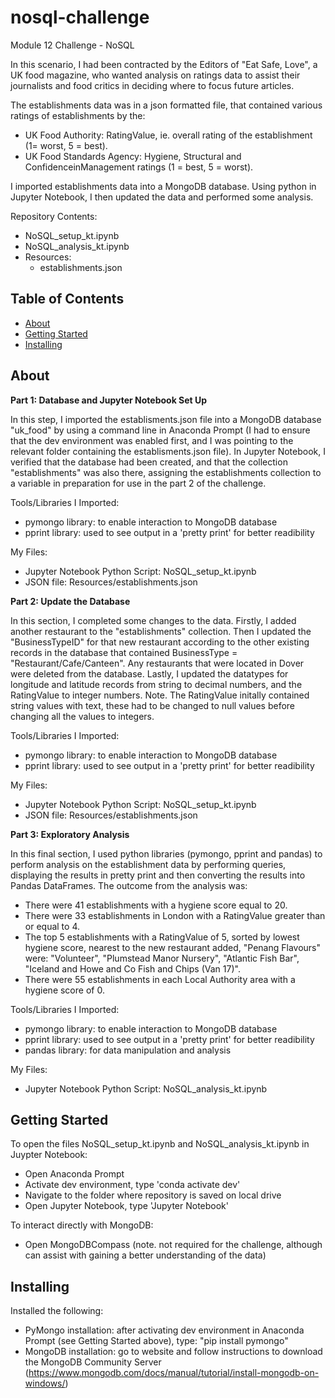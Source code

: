 # nosql-challenge
Module 12 Challenge - NoSQL

In this scenario, I had been contracted by the Editors of "Eat Safe, Love", a UK food magazine, who wanted analysis on ratings data to assist their journalists and food critics in deciding where to focus future articles.

The establishments data was in a json formatted file, that contained various ratings of establishments by the:
- UK Food Authority: RatingValue, ie. overall rating of the establishment (1= worst, 5 = best).
- UK Food Standards Agency: Hygiene, Structural and ConfidenceinManagement ratings (1 = best, 5 = worst).

I imported establishments data into a MongoDB database. Using python in Jupyter Notebook, I then updated the data and performed some analysis.

Repository Contents:
- NoSQL_setup_kt.ipynb
- NoSQL_analysis_kt.ipynb
- Resources:
    - establishments.json
    
## Table of Contents

- [About](#about)
- [Getting Started](#getting_started)
- [Installing](#installing)

## About
**Part 1: Database and Jupyter Notebook Set Up**

In this step, I imported the establisments.json file into a MongoDB database "uk_food" by using a command line in Anaconda Prompt (I had to ensure that the dev environment was enabled first, and I was pointing to the relevant folder containing the establisments.json file). In Jupyter Notebook, I verified that the database had been created, and that the collection "establishments" was also there, assigning the establishments collection to a variable in preparation for use in the part 2 of the challenge.

Tools/Libraries I Imported:
- pymongo library: to enable interaction to MongoDB database
- pprint library: used to see output in a 'pretty print' for better readibility

My Files:
- Jupyter Notebook Python Script: NoSQL_setup_kt.ipynb
- JSON file: Resources/establishments.json


**Part 2: Update the Database**

In this section, I completed some changes to the data. Firstly, I added another restaurant to the "establishments" collection. Then I updated the "BusinessTypeID" for that new restaurant according to the other existing records in the database that contained BusinessType = "Restaurant/Cafe/Canteen". Any restaurants that were located in Dover were deleted from the database. Lastly, I updated the datatypes for longitude and latitude records from string to decimal numbers, and the RatingValue to integer numbers. Note. The RatingValue initally contained string values with text, these had to be changed to null values before changing all the values to integers.

Tools/Libraries I Imported:
- pymongo library: to enable interaction to MongoDB database
- pprint library: used to see output in a 'pretty print' for better readibility

My Files:
- Jupyter Notebook Python Script: NoSQL_setup_kt.ipynb
- JSON file: Resources/establishments.json


**Part 3: Exploratory Analysis**

In this final section, I used python libraries (pymongo, pprint and pandas) to perform analysis on the establishment data by performing queries, displaying the results in pretty print and then converting the results into Pandas DataFrames. The outcome from the analysis was:

- There were 41 establishments with a hygiene score equal to 20.
- There were 33 establishments in London with a RatingValue greater than or equal to 4.
- The top 5 establishments with a RatingValue of 5, sorted by lowest hygiene score, nearest to the new restaurant added, "Penang Flavours" were: "Volunteer", "Plumstead Manor Nursery", "Atlantic Fish Bar", "Iceland and Howe and Co Fish and Chips (Van 17)".
- There were 55 establishments in each Local Authority area with a hygiene score of 0.

Tools/Libraries I Imported:
- pymongo library: to enable interaction to MongoDB database
- pprint library: used to see output in a 'pretty print' for better readibility
- pandas library: for data manipulation and analysis

My Files:
- Jupyter Notebook Python Script: NoSQL_analysis_kt.ipynb 

## Getting Started
To open the files NoSQL_setup_kt.ipynb and NoSQL_analysis_kt.ipynb in Juypter Notebook:
  - Open Anaconda Prompt
  - Activate dev environment, type 'conda activate dev'
  - Navigate to the folder where repository is saved on local drive
  - Open Jupyter Notebook, type 'Jupyter Notebook'

To interact directly with MongoDB:
- Open MongoDBCompass (note. not required for the challenge, although can assist with gaining a better understanding of the data)
        
## Installing
Installed the following:
- PyMongo installation: after activating dev environment in Anaconda Prompt (see Getting Started above), type: "pip install pymongo" 
- MongoDB installation: go to website and follow instructions to download the MongoDB Community Server (https://www.mongodb.com/docs/manual/tutorial/install-mongodb-on-windows/)
